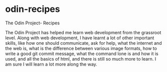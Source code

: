 # odin-recipes
The Odin Project- Recipes

The Odin Project has helped me learn web development from the grassroot level. Along with web development, I have learnt a lot of other important skills, like how one  should communicate, ask for help, what the internet and the web is, what is the difference between various image formats, how to write a good git commit message, what the command lone is and how it is used, and all the basics of html, and there is still so much more to learn. I am sure I will learn a lot more along the way.
